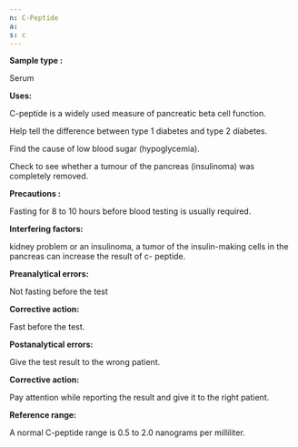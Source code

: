 ```yaml
---
n: C-Peptide
a: 
s: c
---
```


__Sample type :__

Serum
 
__Uses:__

 C-peptide is a widely used measure of pancreatic beta cell function.

Help tell the difference between type 1 diabetes and type 2 diabetes.

Find the cause of low blood sugar (hypoglycemia).

Check to see whether a tumour of the pancreas (insulinoma) was completely removed.
 
__Precautions :__

Fasting for 8 to 10 hours before blood testing is usually required.
 
__Interfering factors:__

kidney problem or an insulinoma, a tumor of the insulin-making cells in the pancreas can increase the result of c- peptide.
 
__Preanalytical errors:__

Not fasting before the test
 
__Corrective action:__

Fast before the test.
 
__Postanalytical errors:__

Give the test result to the wrong patient.
 
__Corrective action:__

Pay attention while reporting the result and give it to the right patient.
 
__Reference range:__

A normal C-peptide range is 0.5 to 2.0 nanograms per milliliter.